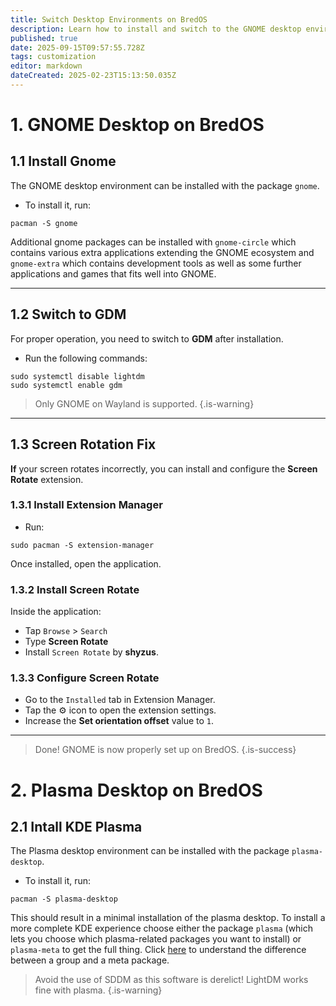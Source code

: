 ```yaml
---
title: Switch Desktop Environments on BredOS
description: Learn how to install and switch to the GNOME desktop environment on BredOS
published: true
date: 2025-09-15T09:57:55.728Z
tags: customization
editor: markdown
dateCreated: 2025-02-23T15:13:50.035Z
---
```


# 1. GNOME Desktop on BredOS
## 1.1 Install Gnome

The GNOME desktop environment can be installed with the package `gnome`.  
- To install it, run:

```
pacman -S gnome
```

Additional gnome packages can be installed with `gnome-circle` which contains various extra applications extending the GNOME ecosystem and `gnome-extra` which contains development tools as well as some further applications and games that fits well into GNOME.

---

## 1.2 Switch to GDM

For proper operation, you need to switch to **GDM** after installation.  
- Run the following commands:

```
sudo systemctl disable lightdm
sudo systemctl enable gdm
```

> Only GNOME on Wayland is supported.
{.is-warning}


---

## 1.3 Screen Rotation Fix

**If** your screen rotates incorrectly, you can install and configure the **Screen Rotate** extension.

### 1.3.1 Install Extension Manager

- Run:

```
sudo pacman -S extension-manager
```

Once installed, open the application.

### 1.3.2 Install Screen Rotate

Inside the application:

- Tap `Browse` > `Search`
- Type **Screen Rotate**
- Install `Screen Rotate` by **shyzus**.

### 1.3.3 Configure Screen Rotate

- Go to the `Installed` tab in Extension Manager.
- Tap the ⚙️ icon to open the extension settings.
- Increase the **Set orientation offset** value to `1`.

---

> Done! GNOME is now properly set up on BredOS.
{.is-success}

# 2. Plasma Desktop on BredOS
## 2.1 Intall KDE Plasma
The Plasma desktop environment can be installed with the package `plasma-desktop`.  
- To install it, run:

```
pacman -S plasma-desktop
```

This should result in a minimal installation of the plasma desktop. To install a more complete KDE experience choose either the package `plasma` (which lets you choose which plasma-related packages you want to install) or `plasma-meta` to get the full thing. Click [here](https://wiki.archlinux.org/title/Meta_package_and_package_group) to understand the difference between a group and a meta package.

> Avoid the use of SDDM as this software is derelict! LightDM works fine with plasma.
{.is-warning}
